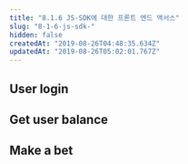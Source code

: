 ```yaml
---
title: "8.1.6 JS-SDK에 대한 프론트 엔드 액서스"
slug: "8-1-6-js-sdk-"
hidden: false
createdAt: "2019-08-26T04:48:35.634Z"
updatedAt: "2019-08-26T05:02:01.767Z"
---
```

## User login

## Get user balance

## Make a bet